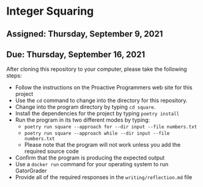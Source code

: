 # Integer Squaring

## Assigned: Thursday, September 9, 2021
## Due: Thursday, September 16, 2021

After cloning this repository to your computer, please take the following steps:

- Follow the instructions on the Proactive Programmers web site for this project
- Use the `cd` command to change into the directory for this repository.
- Change into the program directory by typing `cd square`.
- Install the dependencies for the project by typing `poetry install`
- Run the program in its two different modes by typing:
  - `poetry run square --approach for --dir input --file numbers.txt`
  - `poetry run square --approach while --dir input --file numbers.txt`
  - Please note that the program will not work unless you add the required source code
- Confirm that the program is producing the expected output
- Use a `docker run` command for your operating system to run GatorGrader
- Provide all of the required responses in the `writing/reflection.md` file
